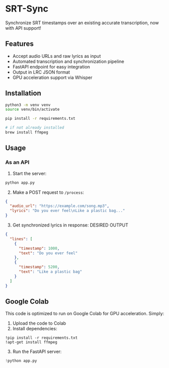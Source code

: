 # SRT-Sync

Synchronize SRT timestamps over an existing accurate transcription, now with API support!

## Features

- Accept audio URLs and raw lyrics as input
- Automated transcription and synchronization pipeline
- FastAPI endpoint for easy integration
- Output in LRC JSON format
- GPU acceleration support via Whisper

## Installation

```bash
python3 -m venv venv
source venv/bin/activate

pip install -r requirements.txt

# if not already installed
brew install ffmpeg
```

## Usage

### As an API

1. Start the server:

```bash
python app.py
```

2. Make a POST request to `/process`:

```json
{
  "audio_url": "https://example.com/song.mp3",
  "lyrics": "Do you ever feel\nLike a plastic bag..."
}
```

3. Get synchronized lyrics in response:
DESIRED OUTPUT
```json
{
  "lines": [
    {
      "timestamp": 1000,
      "text": "Do you ever feel"
    },
    {
      "timestamp": 5200,
      "text": "Like a plastic bag"
    }
  ]
}
```

## Google Colab

This code is optimized to run on Google Colab for GPU acceleration. Simply:

1. Upload the code to Colab
2. Install dependencies:

```
!pip install -r requirements.txt
!apt-get install ffmpeg
```

3. Run the FastAPI server:

```python
!python app.py
```
